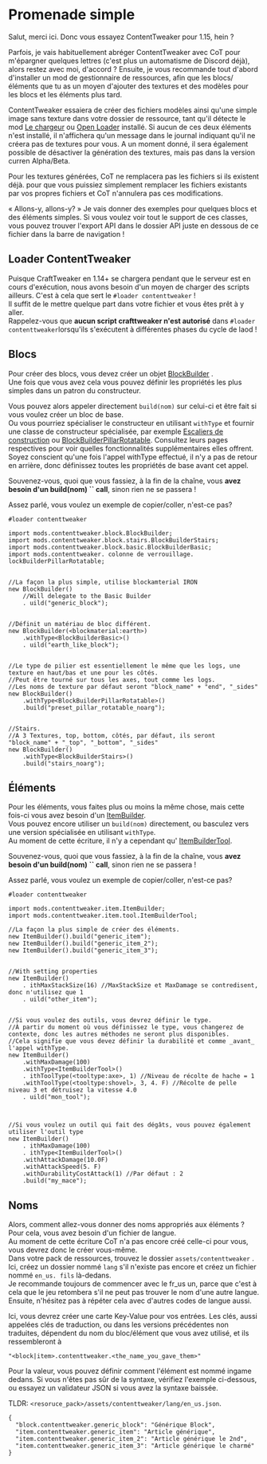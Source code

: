 # Promenade simple

Salut, merci ici. Donc vous essayez ContentTweaker pour 1.15, hein ?

Parfois, je vais habituellement abréger ContentTweaker avec CoT pour m'épargner quelques lettres (c'est plus un automatisme de Discord déjà), alors restez avec moi, d'accord ? Ensuite, je vous recommande tout d'abord d'installer un mod de gestionnaire de ressources, afin que les blocs/éléments que tu as un moyen d'ajouter des textures et des modèles pour les blocs et les éléments plus tard.

ContentTweaker essaiera de créer des fichiers modèles ainsi qu'une simple image sans texture dans votre dossier de ressource, tant qu'il détecte le mod [Le chargeur](https://www.curseforge.com/minecraft/mc-mods/the-loader) ou [Open Loader](https://www.curseforge.com/minecraft/mc-mods/open-loader) installé. Si aucun de ces deux éléments n'est installé, il n'affichera qu'un message dans le journal indiquant qu'il ne créera pas de textures pour vous. A un moment donné, il sera également possible de désactiver la génération des textures, mais pas dans la version curren Alpha/Beta.

Pour les textures générées, CoT ne remplacera pas les fichiers si ils existent déjà. pour que vous puissiez simplement remplacer les fichiers existants par vos propres fichiers et CoT n'annulera pas ces modifications.


« Allons-y, allons-y? » Je vais donner des exemples pour quelques blocs et des éléments simples. Si vous voulez voir tout le support de ces classes, vous pouvez trouver l'export API dans le dossier API juste en dessous de ce fichier dans la barre de navigation !

## Loader ContentTweaker
Puisque CraftTweaker en 1.14+ se chargera pendant que le serveur est en cours d'exécution, nous avons besoin d'un moyen de charger des scripts ailleurs. C'est à cela que sert le `#loader contenttweaker` !  
Il suffit de le mettre quelque part dans votre fichier et vous êtes prêt à y aller.  
Rappelez-vous que **aucun script crafttweaker n'est autorisé** dans `#loader contenttweaker`lorsqu'ils s'exécutent à différentes phases du cycle de laod !


## Blocs

Pour créer des blocs, vous devez créer un objet [BlockBuilder](/mods/contenttweaker/API/block/BlockBuilder) .  
Une fois que vous avez cela vous pouvez définir les propriétés les plus simples dans un patron du constructeur.

Vous pouvez alors appeler directement `build(nom)` sur celui-ci et être fait si vous voulez créer un bloc de base.  
Ou vous pourriez spécialiser le constructeur en utilisant `withType` et fournir une classe de constructeur spécialisée, par exemple [Escaliers de construction](/mods/contenttweaker/API/block/stairs/BlockBuilderStairs) ou [BlockBuilderPillarRotatable](/mods/contenttweaker/API/block/pillar/BlockBuilderPillarRotatable). Consultez leurs pages respectives pour voir quelles fonctionnalités supplémentaires elles offrent. Soyez conscient qu'une fois l'appel withType effectué, il n'y a pas de retour en arrière, donc définissez toutes les propriétés de base avant cet appel.

Souvenez-vous, quoi que vous fassiez, à la fin de la chaîne, vous **avez besoin d'un build(nom) `` call**, sinon rien ne se passera !

Assez parlé, vous voulez un exemple de copier/coller, n'est-ce pas?

```zenscript
#loader contenttweaker

import mods.contenttweaker.block.BlockBuilder;
import mods.contenttweaker.block.stairs.BlockBuilderStairs;
import mods.contenttweaker.block.basic.BlockBuilderBasic;
import mods.contenttweaker. colonne de verrouillage. lockBuilderPillarRotatable;


//La façon la plus simple, utilise blockamterial IRON
new BlockBuilder()
    //Will delegate to the Basic Builder
    . uild("generic_block");


//Définit un matériau de bloc différent.
new BlockBuilder(<blockmaterial:earth>)
    .withType<BlockBuilderBasic>()
    . uild("earth_like_block");


//Le type de pilier est essentiellement le même que les logs, une texture en haut/bas et une pour les côtés.
//Peut être tourné sur tous les axes, tout comme les logs.
//Les noms de texture par défaut seront "block_name" + "end", "_sides"
new BlockBuilder()
    .withType<BlockBuilderPillarRotatable>()
    .build("preset_pillar_rotatable_noarg");


//Stairs.
//A 3 Textures, top, bottom, côtés, par défaut, ils seront "block_name" + "_top", "_bottom", "_sides"
new BlockBuilder()
    .withType<BlockBuilderStairs>()
    .build("stairs_noarg");
```


## Éléments

Pour les éléments, vous faites plus ou moins la même chose, mais cette fois-ci vous avez besoin d'un [ItemBuilder](/mods/contenttweaker/API/item/ItemBuilder).  
Vous pouvez encore utiliser un `build(nom)` directement, ou basculez vers une version spécialisée en utilisant `withType`.  
Au moment de cette écriture, il n'y a cependant qu' [ItemBuilderTool](/mods/contenttweaker/API/item/tool/ItemBuilderTool).

Souvenez-vous, quoi que vous fassiez, à la fin de la chaîne, vous **avez besoin d'un build(nom) `` call**, sinon rien ne se passera !

Assez parlé, vous voulez un exemple de copier/coller, n'est-ce pas?
```zenscript
#loader contenttweaker

import mods.contenttweaker.item.ItemBuilder;
import mods.contenttweaker.item.tool.ItemBuilderTool;

//La façon la plus simple de créer des éléments.
new ItemBuilder().build("generic_item");
new ItemBuilder().build("generic_item_2");
new ItemBuilder().build("generic_item_3");


//With setting properties
new ItemBuilder()
    . ithMaxStackSize(16) //MaxStackSize et MaxDamage se contredisent, donc n'utilisez que 1
    . uild("other_item");


//Si vous voulez des outils, vous devrez définir le type.
//À partir du moment où vous définissez le type, vous changerez de contexte, donc les autres méthodes ne seront plus disponibles.
//Cela signifie que vous devez définir la durabilité et comme _avant_ l'appel withType.
new ItemBuilder()
    .withMaxDamage(100)
    .withType<ItemBuilderTool>()
    . ithToolType(<tooltype:axe>, 1) //Niveau de récolte de hache = 1
    .withToolType(<tooltype:shovel>, 3, 4. F) //Récolte de pelle niveau 3 et détruisez la vitesse 4.0
    . uild("mon_tool");



//Si vous voulez un outil qui fait des dégâts, vous pouvez également utiliser l'outil type
new ItemBuilder()
    . ithMaxDamage(100)
    . ithType<ItemBuilderTool>()
    .withAttackDamage(10.0F)
    .withAttackSpeed(5. F)
    .withDurabilityCostAttack(1) //Par défaut : 2
    .build("my_mace");

```

## Noms
Alors, comment allez-vous donner des noms appropriés aux éléments ?  
Pour cela, vous avez besoin d'un fichier de langue.  
Au moment de cette écriture CoT n'a pas encore créé celle-ci pour vous, vous devrez donc le créer vous-même.  
Dans votre pack de ressources, trouvez le dossier `assets/contenttweaker` .  
Ici, créez un dossier nommé `lang` s'il n'existe pas encore et créez un fichier nommé `en_us. fils` là-dedans.  
Je recommande toujours de commencer avec le fr_us un, parce que c'est à cela que le jeu retombera s'il ne peut pas trouver le nom d'une autre langue. Ensuite, n'hésitez pas à répéter cela avec d'autres codes de langue aussi.

Ici, vous devrez créer une carte Key-Value pour vos entrées. Les clés, aussi appelées clés de traduction, ou dans les versions précédentes non traduites, dépendent du nom du bloc/élément que vous avez utilisé, et ils ressembleront à
```
"<block|item>.contenttweaker.<the_name_you_gave_them>"
```
Pour la valeur, vous pouvez définir comment l'élément est nommé ingame dedans. Si vous n'êtes pas sûr de la syntaxe, vérifiez l'exemple ci-dessous, ou essayez un validateur JSON si vous avez la syntaxe baissée.


TLDR: `<resoruce_pack>/assets/contenttweaker/lang/en_us.json`.
```
{
  "block.contenttweaker.generic_block": "Générique Block",
  "item.contenttweaker.generic_item": "Article générique",
  "item.contenttweaker.generic_item_2": "Article générique le 2nd",
  "item.contenttweaker.generic_item_3": "Article générique le charmé"
}
```
